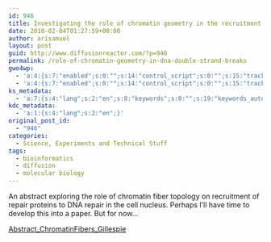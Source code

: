 ```yaml
---
id: 946
title: Investigating the role of chromatin geometry in the recruitment of repair proteins to DNA double strand breaks
date: 2010-02-04T01:27:59+00:00
author: arisamuel
layout: post
guid: http://www.diffusionreactor.com/?p=946
permalink: /role-of-chromatin-geometry-in-dna-double-strand-breaks
gwo4wp:
  - 'a:4:{s:7:"enabled";s:0:"";s:14:"control_script";s:0:"";s:15:"tracking_script";s:0:"";s:17:"conversion_script";s:0:"";}'
  - 'a:4:{s:7:"enabled";s:0:"";s:14:"control_script";s:0:"";s:15:"tracking_script";s:0:"";s:17:"conversion_script";s:0:"";}'
ks_metadata:
  - 'a:7:{s:4:"lang";s:2:"en";s:8:"keywords";s:0:"";s:19:"keywords_autoupdate";s:1:"1";s:11:"description";s:0:"";s:22:"description_autoupdate";s:1:"1";s:5:"title";s:60:"Investigating chromatin geometry on DNA double strand breaks";s:6:"robots";s:12:"index,follow";}'
kdc_metadata:
  - 'a:1:{s:4:"lang";s:2:"en";}'
original_post_id:
  - "946"
categories:
  - Science, Experiments and Technical Stuff
tags:
  - bioinformatics
  - diffusion
  - molecular biology
---
```

An abstract exploring the role of chromatin fiber topology on recruitment of repair proteins to DNA repair in the cell nucleus. Perhaps I&#8217;ll have time to develop this into a paper. But for now&#8230;

[Abstract\_ChromatinFibers\_Gillespie](http://www.diffusionreactor.com/wp-content/uploads/2012/03/Abstract_ChromatinFibers_Gillespie.pdf)
